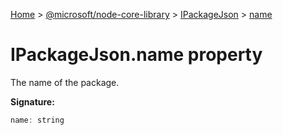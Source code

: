 [Home](./index) &gt; [@microsoft/node-core-library](./node-core-library.md) &gt; [IPackageJson](./node-core-library.ipackagejson.md) &gt; [name](./node-core-library.ipackagejson.name.md)

# IPackageJson.name property

The name of the package.

**Signature:**
```javascript
name: string
```
